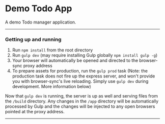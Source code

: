 Demo Todo App
=====================================

A demo Todo manager application.

---

### Getting up and running

1. Run `npm install` from the root directory
2. Run `gulp dev` (may require installing Gulp globally `npm install gulp -g`)
3. Your browser will automatically be opened and directed to the browser-sync proxy address
4. To prepare assets for production, run the `gulp prod` task (Note: the production task does not fire up the express server, and won't provide you with browser-sync's live reloading. Simply use `gulp dev` during development. More information below)

Now that `gulp dev` is running, the server is up as well and serving files from the `/build` directory. Any changes in the `/app` directory will be automatically processed by Gulp and the changes will be injected to any open browsers pointed at the proxy address.

---